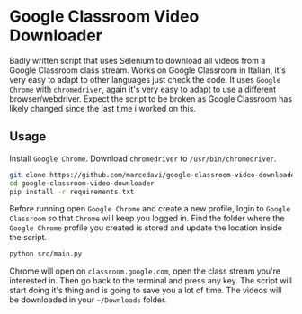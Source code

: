 # Google Classroom Video Downloader

Badly written script that uses Selenium to download all videos from a Google Classroom class stream.
Works on Google Classroom in Italian, it's very easy to adapt to other languages just check the code.
It uses `Google Chrome` with `chromedriver`, again it's very easy to adapt to use a different browser/webdriver.
Expect the script to be broken as Google Classroom has likely changed since the last time i worked on this.

## Usage
Install `Google Chrome`.
Download `chromedriver` to `/usr/bin/chromedriver`.

```bash
git clone https://github.com/marcedavi/google-classroom-video-downloader.git
cd google-classroom-video-downloader
pip install -r requirements.txt
```

Before running open `Google Chrome` and create a new profile, login to `Google Classroom` so that `Chrome` will keep you logged in.
Find the folder where the `Google Chrome` profile you created is stored and update the location inside the script.

```bash
python src/main.py
```

Chrome will open on `classroom.google.com`, open the class stream you're interested in.
Then go back to the terminal and press any key.
The script will start doing it's thing and is going to save you a lot of time.
The videos will be downloaded in your `~/Downloads` folder.